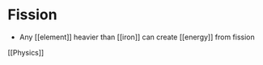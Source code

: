 # Fission

- Any [[element]] heavier than [[iron]] can create [[energy]] from fission

[[Physics]]

